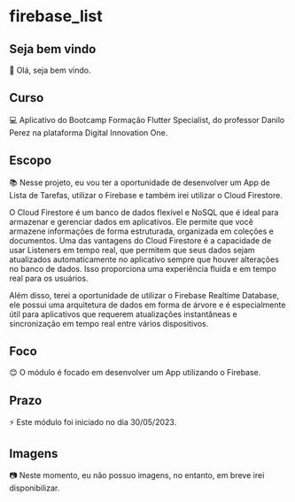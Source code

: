 # firebase_list

## Seja bem vindo

👋 Olá, seja bem vindo.

## Curso

💻 Aplicativo do Bootcamp Formação Flutter Specialist, do professor Danilo Perez na plataforma Digital Innovation One.

## Escopo

📚 Nesse projeto, eu vou ter a oportunidade de desenvolver um App  de Lista de Tarefas, utilizar o Firebase e também irei utilizar o Cloud Firestore.

O Cloud Firestore é um banco de dados flexível e NoSQL que é ideal para armazenar e gerenciar dados em aplicativos. Ele permite que você armazene informações de forma estruturada, organizada em coleções e documentos. Uma das vantagens do Cloud Firestore é a capacidade de usar Listeners em tempo real, que permitem que seus dados sejam atualizados automaticamente no aplicativo sempre que houver alterações no banco de dados. Isso proporciona uma experiência fluida e em tempo real para os usuários.

Além disso, terei a oportunidade de utilizar o Firebase Realtime Database, ele possui uma arquitetura de dados em forma de árvore e é especialmente útil para aplicativos que requerem atualizações instantâneas e sincronização em tempo real entre vários dispositivos.


## Foco

😊 O módulo é focado em desenvolver um App utilizando o Firebase.

## Prazo

⚡ Este módulo foi iniciado no dia 30/05/2023.

## Imagens

:camera: Neste momento, eu não possuo imagens, no entanto, em breve irei disponibilizar.
